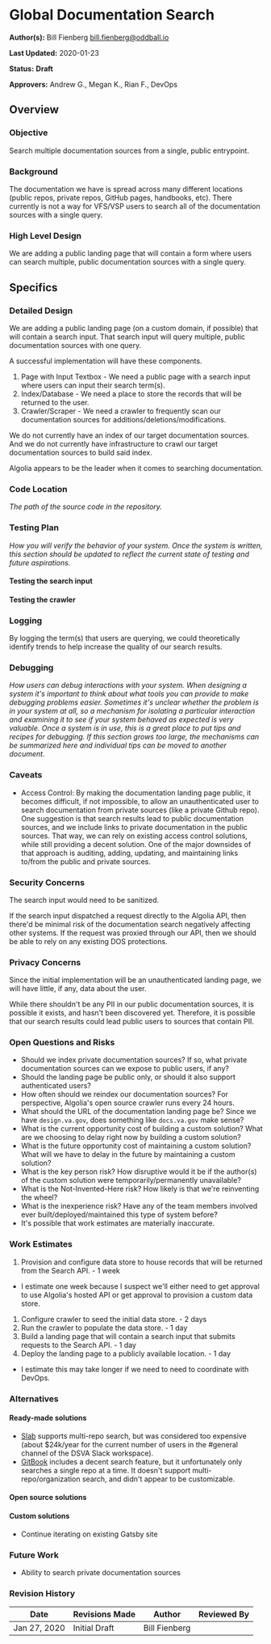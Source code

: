 # Global Documentation Search

**Author(s):** Bill Fienberg <bill.fienberg@oddball.io>

**Last Updated:** 2020-01-23

**Status:** **Draft**

**Approvers:** Andrew G., Megan K., Rian F., DevOps

## Overview

### Objective

Search multiple documentation sources from a single, public entrypoint.

### Background

The documentation we have is spread across many different locations (public repos, private repos, GitHub pages, handbooks, etc). There currently is not a way for VFS/VSP users to search all of the documentation sources with a single query.

### High Level Design

We are adding a public landing page that will contain a form where users can search multiple, public documentation sources with a single query.

## Specifics

### Detailed Design

We are adding a public landing page (on a custom domain, if possible) that will contain a search input. That search input will query multiple, public documentation sources with one query.

A successful implementation will have these components.

1. Page with Input Textbox - We need a public page with a search input where users can input their search term(s).
1. Index/Database - We need a place to store the records that will be returned to the user.
1. Crawler/Scraper - We need a crawler to frequently scan our documentation sources for additions/deletions/modifications.

We do not currently have an index of our target documentation sources. And we do not currently have infrastructure to crawl our target documentation sources to build said index.

Algolia appears to be the leader when it comes to searching documentation.

### Code Location

_The path of the source code in the repository._

### Testing Plan

_How you will verify the behavior of your system. Once the system is written, this section should be updated to reflect the current state of testing and future aspirations._

#### Testing the search input

#### Testing the crawler

### Logging

By logging the term(s) that users are querying, we could theoretically identify trends to help increase the quality of our search results.

### Debugging

_How users can debug interactions with your system. When designing a system it's important to think about what tools you can provide to make debugging problems easier. Sometimes it's unclear whether the problem is in your system at all, so a mechanism for isolating a particular interaction and examining it to see if your system behaved as expected is very valuable. Once a system is in use, this is a great place to put tips and recipes for debugging. If this section grows too large, the mechanisms can be summarized here and individual tips can be moved to another document._

### Caveats

- Access Control: By making the documentation landing page public, it becomes difficult, if not impossible, to allow an unauthenticated user to search documentation from private sources (like a private Github repo). One suggestion is that search results lead to public documentation sources, and we include links to private documentation in the public sources. That way, we can rely on existing access control solutions, while still providing a decent solution. One of the major downsides of that approach is auditing, adding, updating, and maintaining links to/from the public and private sources.

### Security Concerns

The search input would need to be sanitized.

If the search input dispatched a request directly to the Algolia API, then there'd be minimal risk of the documentation search negatively affecting other systems. If the request was proxied through our API, then we should be able to rely on any existing DOS protections.

### Privacy Concerns

Since the initial implementation will be an unauthenticated landing page, we will have little, if any, data about the user.

While there shouldn't be any PII in our public documentation sources, it is possible it exists, and hasn't been discovered yet. Therefore, it is possible that our search results could lead public users to sources that contain PII.

### Open Questions and Risks

- Should we index private documentation sources? If so, what private documentation sources can we expose to public users, if any?
- Should the landing page be public only, or should it also support authenticated users?
- How often should we reindex our documentation sources? For perspective, Algolia's open source crawler runs every 24 hours.
- What should the URL of the documentation landing page be? Since we have `design.va.gov`, does something like `docs.va.gov` make sense?
- What is the current opportunity cost of building a custom solution? What are we choosing to delay right now by building a custom solution?
- What is the future opportunity cost of maintaining a custom solution? What will we have to delay in the future by maintaining a custom solution?
- What is the key person risk? How disruptive would it be if the author(s) of the custom solution were temporarily/permanently unavailable?
- What is the Not-Invented-Here risk? How likely is that we're reinventing the wheel?
- What is the inexperience risk? Have any of the team members involved ever built/deployed/maintained this type of system before?
- It's possible that work estimates are materially inaccurate.

### Work Estimates

1. Provision and configure data store to house records that will be returned from the Search API. - 1 week

- I estimate one week because I suspect we'll either need to get approval to use Algolia's hosted API or get approval to provision a custom data store.

1. Configure crawler to seed the initial data store. - 2 days
1. Run the crawler to populate the data store. - 1 day
1. Build a landing page that will contain a search input that submits requests to the Search API. - 1 day
1. Deploy the landing page to a publicly available location. - 1 day

- I estimate this may take longer if we need to need to coordinate with DevOps.

### Alternatives

#### Ready-made solutions

- [Slab](https://github.com/department-of-veterans-affairs/va.gov-team/blob/master/products/platform/documentation-site/research/discovery-sprint-12-2019/technology-discovery.md#slab) supports multi-repo search, but was considered too expensive (about \$24k/year for the current number of users in the #general channel of the DSVA Slack workspace).
- [GitBook](https://github.com/department-of-veterans-affairs/va.gov-team/blob/master/products/platform/documentation-site/research/discovery-sprint-12-2019/technology-discovery.md#gitbook) includes a decent search feature, but it unfortunately only searches a single repo at a time. It doesn't support multi-repo/organization search, and didn't appear to be customizable.

#### Open source solutions

#### Custom solutions

- Continue iterating on existing Gatsby site

### Future Work

- Ability to search private documentation sources

### Revision History

| Date         | Revisions Made | Author        | Reviewed By |
| ------------ | -------------- | ------------- | ----------- |
| Jan 27, 2020 | Initial Draft  | Bill Fienberg |             |
